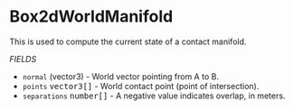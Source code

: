# Box2dWorldManifold
This is used to compute the current state of a contact manifold.

_FIELDS_
* `normal` (vector3) - World vector pointing from A to B.
* `points` <kbd>vector3[]</kbd> - World contact point (point of intersection).
* `separations` <kbd>number[]</kbd> - A negative value indicates overlap, in meters.
